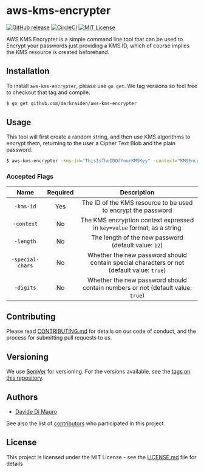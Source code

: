 # aws-kms-encrypter

[![GitHub release](http://img.shields.io/github/release/darkraiden/aws-kms-encrypter.svg?style=flat-square)][release]
[![CircleCI](https://img.shields.io/circleci/build/github/darkraiden/aws-kms-encrypter.svg)](https://circleci.com/gh/darkraiden/workflows/aws-kms-encrypter)
[![MIT License](http://img.shields.io/badge/license-MIT-blue.svg?style=flat-square)][license]

[release]: https://github.com/darkraiden/aws-kms-encrypter/releases
[license]: https://github.com/darkraiden/aws-kms-encrypter/blob/master/LICENSE

AWS KMS Encrypter is a simple command line tool that can be used to Encrypt your passwords just providing a KMS ID, which of course implies the KMS resource is created beforehand.

## Installation

To install `aws-kms-encrypter`, please use `go get`. We tag versions so feel free to checkout that tag and compile.

```bash
$ go get github.com/darkraiden/aws-kms-encrypter
```

## Usage

This tool will first create a random string, and then use KMS algorithms to encrypt them, returning to the user a Cipher Text Blob and the plain password.

```bash
$ aws-kms-encrypter -kms-id="ThisIsTheIDOfYourKMSKey" -context="KMSEncryptionContext=valueOfTheContext" -length=12 -special-chars=false -digits=false
```

### Accepted Flags

|       Name       | Required |                                        Description                                        |
| :--------------: | :------: | :---------------------------------------------------------------------------------------: |
|    `-kms-id`     |   Yes    |               The ID of the KMS resource to be used to encrypt the password               |
|    `-context`    |    No    |          The KMS encryption context expressed in `key=value` format, as a string          |
|    `-length`     |    No    |                   The length of the new password (default value: `12`)                    |
| `-special-chars` |    No    | Whether the new password should contain special characters or not (default value: `true`) |
|    `-digits`     |    No    |      Whether the new password should contain numbers or not (default value: `true`)       |

## Contributing

Please read [CONTRIBUTING.md](CONTRIBUTING.md) for details on our code of conduct, and the process for submitting pull requests to us.

## Versioning

We use [SemVer](http://semver.org/) for versioning. For the versions available, see the [tags on this repository](https://github.com/darkraiden/sigmund/tags).

## Authors

-   [Davide Di Mauro](https://github.com/darkraiden)

See also the list of [contributors](contributors.md) who participated in this project.

## License

This project is licensed under the MIT License - see the [LICENSE.md](LICENSE.md) file for details
